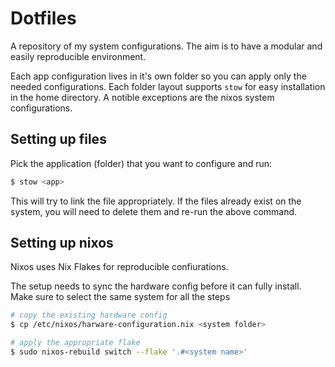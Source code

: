 # Dotfiles

A repository of my system configurations. The aim is to have a modular and easily reproducible environment.

Each app configuration lives in it's own folder so you can apply only the needed configurations. Each folder layout supports `stow` for easy installation in the home directory. A notible exceptions are the nixos system configurations.

## Setting up files

Pick the application (folder) that you want to configure and run:

``` sh
$ stow <app>
```

This will try to link the file appropriately. If the files already exist on the system, you will need to delete them and re-run the above command.

## Setting up nixos

Nixos uses Nix Flakes for reproducible confiurations.

The setup needs to sync the hardware config before it can fully install. Make sure to select the same system for all the steps

``` sh
# copy the existing hardware config
$ cp /etc/nixos/harware-configuration.nix <system folder>

# apply the appropriate flake
$ sudo nixos-rebuild switch --flake '.#<system name>'
```
